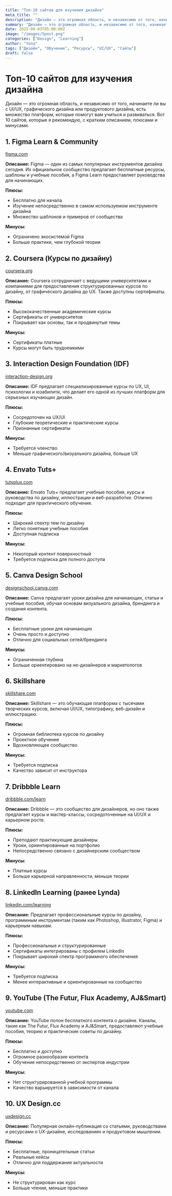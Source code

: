 ```yaml
---
title: "Топ-10 сайтов для изучения дизайна"
meta_title: ""
description: "Дизайн — это огромная область, и независимо от того, начинаете ли вы с UI/UX, графического дизайна или продуктового дизайна, есть множество платформ, которые помогут вам учиться и развиваться."
summary: "Дизайн — это огромная область, и независимо от того, начинаете ли вы с UI/UX, графического дизайна или продуктового дизайна, есть множество платформ, которые помогут вам учиться и развиваться. Вот 10 сайтов, которые я рекомендую, с кратким описанием, плюсами и минусами."
date: 2025-09-03T05:00:00Z
image: "/images/5post.png"
categories: ["Design", "Learning"]
author: "Yona"
tags: ["Дизайн", "Обучение", "Ресурсы", "UI/UX", "Сайты"]
draft: false
---
```


# Топ-10 сайтов для изучения дизайна

Дизайн — это огромная область, и независимо от того, начинаете ли вы с UI/UX, графического дизайна или продуктового дизайна, есть множество платформ, которые помогут вам учиться и развиваться. Вот 10 сайтов, которые я рекомендую, с кратким описанием, плюсами и минусами.

## 1. Figma Learn & Community

[figma.com](https://figma.com)

**Описание:** Figma — один из самых популярных инструментов дизайна сегодня. Их официальное сообщество предлагает бесплатные ресурсы, шаблоны и учебные пособия, а Figma Learn предоставляет руководства для начинающих.

**Плюсы:**

* Бесплатно для начала
* Изучение непосредственно в самом используемом инструменте дизайна
* Множество шаблонов и примеров от сообщества

**Минусы:**

* Ограничено экосистемой Figma
* Больше практики, чем глубокой теории

## 2. Coursera (Курсы по дизайну)

[coursera.org](https://coursera.org)

**Описание:** Coursera сотрудничает с ведущими университетами и компаниями для предоставления структурированных курсов по дизайну, от графического дизайна до UX. Также доступны сертификаты.

**Плюсы:**

* Высококачественные академические курсы
* Сертификаты от университетов
* Покрывает как основы, так и продвинутые темы

**Минусы:**

* Сертификаты платные
* Курсы могут быть трудоемкими

## 3. Interaction Design Foundation (IDF)

[interaction-design.org](https://interaction-design.org)

**Описание:** IDF предлагает специализированные курсы по UX, UI, психологии и юзабилити, что делает его одной из лучших платформ для серьезных изучающих дизайн.

**Плюсы:**

* Сосредоточен на UX/UI
* Глубокие теоретические и практические курсы
* Признанные сертификаты

**Минусы:**

* Требуется членство
* Меньше графического/визуального дизайна, больше UX

## 4. Envato Tuts+

[tutsplus.com](https://tutsplus.com)

**Описание:** Envato Tuts+ предлагает учебные пособия, курсы и руководства по дизайну, иллюстрации и веб-разработке. Отлично подходит для практического обучения.

**Плюсы:**

* Широкий спектр тем по дизайну
* Легко понятные учебные пособия
* Доступная подписка

**Минусы:**

* Некоторый контент поверхностный
* Требуется подписка для полного доступа

## 5. Canva Design School

[designschool.canva.com](https://designschool.canva.com)

**Описание:** Canva предлагает уроки дизайна для начинающих, статьи и учебные пособия, обучая основам визуального дизайна, брендинга и создания контента.

**Плюсы:**

* Бесплатные уроки для начинающих
* Очень просто и доступно
* Отлично для социальных сетей/брендинга

**Минусы:**

* Ограниченная глубина
* Больше ориентировано на не-дизайнеров и маркетологов

## 6. Skillshare

[skillshare.com](https://skillshare.com)

**Описание:** Skillshare — это обучающая платформа с тысячами творческих курсов, включая UI/UX, типографику, веб-дизайн и иллюстрацию.

**Плюсы:**

* Огромная библиотека курсов по дизайну
* Проектное обучение
* Вдохновляющее сообщество

**Минусы:**

* Требуется подписка
* Качество зависит от инструктора

## 7. Dribbble Learn

[dribbble.com/learn](https://dribbble.com/learn)

**Описание:** Dribbble — это сообщество для дизайнеров, но оно также предлагает курсы и мастер-классы, сосредоточенные на UI/UX и карьерном росте.

**Плюсы:**

* Преподают практикующие дизайнеры
* Уроки, ориентированные на портфолио
* Непосредственно связано с дизайнерским сообществом

**Минусы:**

* Платные курсы
* Больше карьерной направленности, меньше теории

## 8. LinkedIn Learning (ранее Lynda)

[linkedin.com/learning](https://linkedin.com/learning)

**Описание:** Предлагает профессиональные курсы по дизайну, программным инструментам (таким как Photoshop, Illustrator, Figma) и карьерным навыкам.

**Плюсы:**

* Профессиональные и структурированные
* Сертификаты интегрированы с профилем LinkedIn
* Покрывает широкий спектр программного обеспечения

**Минусы:**

* Требуется подписка
* Менее интерактивные и ориентированные на сообщество

## 9. YouTube (The Futur, Flux Academy, AJ&Smart)

[youtube.com](https://youtube.com)

**Описание:** YouTube полон бесплатного контента о дизайне. Каналы, такие как The Futur, Flux Academy и AJ&Smart, предоставляют учебные пособия, теорию и практические советы по дизайну.

**Плюсы:**

* Бесплатно и доступно
* Огромное разнообразие контента
* Обучение непосредственно от экспертов индустрии

**Минусы:**

* Нет структурированной учебной программы
* Качество варьируется в зависимости от канала

## 10. UX Design.cc

[uxdesign.cc](https://uxdesign.cc)

**Описание:** Популярная онлайн-публикация со статьями, руководствами и ресурсами о UX-дизайне, исследованиях и продуктовом мышлении.

**Плюсы:**

* Бесплатные, проницательные статьи
* Реальные кейсы
* Отлично для поддержания актуальности

**Минусы:**

* Не структурирован как курс
* Больше чтения, меньше практики

